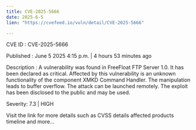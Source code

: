 ```yaml
---
title: CVE-2025-5666
date: 2025-6-5
lien: "https://cvefeed.io/vuln/detail/CVE-2025-5666"

---
```


CVE ID : CVE-2025-5666

Published :  June 5
2025
4:15 p.m. | 4 hours
53 minutes ago

Description : A vulnerability was found in FreeFloat FTP Server 1.0. It has been declared as critical. Affected by this vulnerability is an unknown functionality of the component XMKD Command Handler. The manipulation leads to buffer overflow. The attack can be launched remotely. The exploit has been disclosed to the public and may be used.

Severity: 7.3 | HIGH

Visit the link for more details
such as CVSS details
affected products
timeline
and more...
